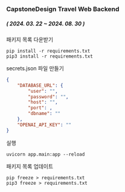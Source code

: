 ### CapstoneDesign Travel Web Backend
##### ( 2024. 03. 22 ~ 2024. 08. 30 )


패키지 목록 다운받기
```
pip install -r requirements.txt
pip3 install -r requirements.txt
```

secrets.json 파일 만들기
```json
{
    "DATABASE_URL": {
        "user": "",
        "password": "",
        "host": "",
        "port": ,
        "dbname": ""
    },    
    "OPENAI_API_KEY": ""
}
```

실행
```
uvicorn app.main:app --reload
```

패키지 목록 업데이트
```
pip freeze > requirements.txt
pip3 freeze > requirements.txt
```
